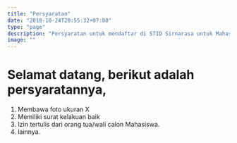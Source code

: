 ```yaml
---
title: "Persyaratan"
date: "2018-10-24T20:55:32+07:00"
type: "page"
description: "Persyaratan untuk mendaftar di STID Sirnarasa untuk Mahasiswa baru tahun ajaran 2019-2020."
image: ""
---
```

# Selamat datang, berikut adalah persyaratannya,

1. Membawa foto ukuran X
2. Memiliki surat kelakuan baik
3. Izin tertulis dari orang tua/wali calon Mahasiswa.
4. lainnya.